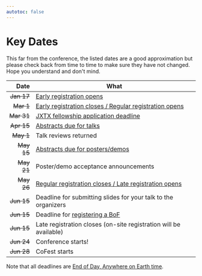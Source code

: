 ```yaml
---
autotoc: false
---
```


<slot name="/events/gcc2024/header" />


# Key Dates

This far from the conference, the listed dates are a good approximation but
please check back from time to time to make sure they have not changed. Hope you
understand and don't mind.

| Date   | What |
| -----: | ---  |
| ~~Jan 17~~ | [Early registration opens](/events/gcc2024/register/) |
| ~~Mar 1~~  | [Early registration closes / Regular registration opens](/events/gcc2024/register/) |
| ~~Mar 31~~ | [JXTX fellowship application deadline](https://jxtxfoundation.org/news/2024-2-19-gcc/) |
| ~~Apr 15~~ | [Abstracts due for talks](/events/gcc2024/abstracts/) |
| ~~May 1~~  | Talk reviews returned |
| ~~May 15~~ | [Abstracts due for posters/demos](/events/gcc2024/abstracts/) |
| ~~May 21~~ | Poster/demo acceptance announcements |
| ~~May 26~~ | [Regular registration closes / Late registration opens](/events/gcc2024/register/) |
| ~~Jun 15~~ | Deadline for submitting slides for your talk to the organizers |
| ~~Jun 15~~ | Deadline for [registering a BoF](/events/gcc2024/abstracts/#birds-of-a-feather-bof-sessions) |
| ~~Jun 15~~ | Late registration closes (on-site registration will be available) |
| ~~Jun 24~~ | Conference starts! |
| ~~Jun 28~~ | CoFest starts |

Note that all deadlines are [End of Day, Anywhere on Earth time](https://time.is/Anywhere_on_Earth).
